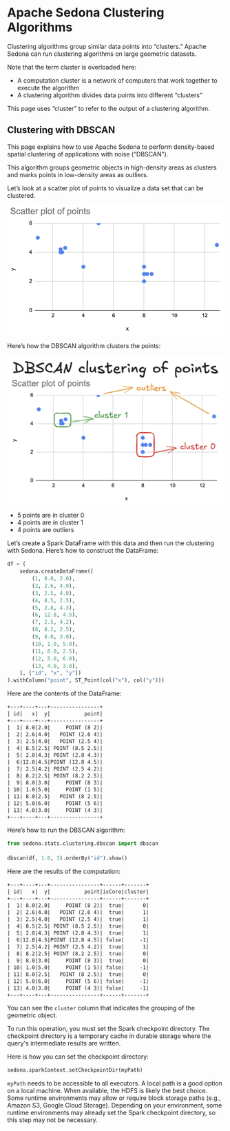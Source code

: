 <!--
 Licensed to the Apache Software Foundation (ASF) under one
 or more contributor license agreements.  See the NOTICE file
 distributed with this work for additional information
 regarding copyright ownership.  The ASF licenses this file
 to you under the Apache License, Version 2.0 (the
 "License"); you may not use this file except in compliance
 with the License.  You may obtain a copy of the License at

   http://www.apache.org/licenses/LICENSE-2.0

 Unless required by applicable law or agreed to in writing,
 software distributed under the License is distributed on an
 "AS IS" BASIS, WITHOUT WARRANTIES OR CONDITIONS OF ANY
 KIND, either express or implied.  See the License for the
 specific language governing permissions and limitations
 under the License.
 -->

# Apache Sedona Clustering Algorithms

Clustering algorithms group similar data points into “clusters.”  Apache Sedona can run clustering algorithms on large geometric datasets.

Note that the term cluster is overloaded here:

* A computation cluster is a network of computers that work together to execute the algorithm
* A clustering algorithm divides data points into different “clusters”

This page uses “cluster” to refer to the output of a clustering algorithm.

## Clustering with DBSCAN

This page explains how to use Apache Sedona to perform density-based spatial clustering of applications with noise (“DBSCAN”).

This algorithm groups geometric objects in high-density areas as clusters and marks points in low-density areas as outliers.

Let’s look at a scatter plot of points to visualize a data set that can be clustered.

![scatter plot of points](../../image/tutorial/concepts/dbscan-scatterplot-points.png)

Here’s how the DBSCAN algorithm clusters the points:

![scatter point with cluster groupings](../../image/tutorial/concepts/dbscan-clustering.png)

* 5 points are in cluster 0
* 4 points are in cluster 1
* 4 points are outliers

Let’s create a Spark DataFrame with this data and then run the clustering with Sedona.  Here’s how to construct the DataFrame:

```python
df = (
    sedona.createDataFrame([
        (1, 8.0, 2.0),
        (2, 2.6, 4.0),
        (3, 2.5, 4.0),
        (4, 8.5, 2.5),
        (5, 2.8, 4.3),
        (6, 12.8, 4.5),
        (7, 2.5, 4.2),
        (8, 8.2, 2.5),
        (9, 8.0, 3.0),
        (10, 1.0, 5.0),
        (11, 8.0, 2.5),
        (12, 5.0, 6.0),
        (13, 4.0, 3.0),
    ], ["id", "x", "y"])
).withColumn("point", ST_Point(col("x"), col("y")))
```

Here are the contents of the DataFrame:

```
+---+----+---+----------------+
| id|   x|  y|           point|
+---+----+---+----------------+
|  1| 8.0|2.0|     POINT (8 2)|
|  2| 2.6|4.0|   POINT (2.6 4)|
|  3| 2.5|4.0|   POINT (2.5 4)|
|  4| 8.5|2.5| POINT (8.5 2.5)|
|  5| 2.8|4.3| POINT (2.8 4.3)|
|  6|12.8|4.5|POINT (12.8 4.5)|
|  7| 2.5|4.2| POINT (2.5 4.2)|
|  8| 8.2|2.5| POINT (8.2 2.5)|
|  9| 8.0|3.0|     POINT (8 3)|
| 10| 1.0|5.0|     POINT (1 5)|
| 11| 8.0|2.5|   POINT (8 2.5)|
| 12| 5.0|6.0|     POINT (5 6)|
| 13| 4.0|3.0|     POINT (4 3)|
+---+----+---+----------------+
```

Here’s how to run the DBSCAN algorithm:

```python
from sedona.stats.clustering.dbscan import dbscan

dbscan(df, 1.0, 3).orderBy("id").show()
```

Here are the results of the computation:

```
+---+----+---+----------------+------+-------+
| id|   x|  y|           point|isCore|cluster|
+---+----+---+----------------+------+-------+
|  1| 8.0|2.0|     POINT (8 2)|  true|      0|
|  2| 2.6|4.0|   POINT (2.6 4)|  true|      1|
|  3| 2.5|4.0|   POINT (2.5 4)|  true|      1|
|  4| 8.5|2.5| POINT (8.5 2.5)|  true|      0|
|  5| 2.8|4.3| POINT (2.8 4.3)|  true|      1|
|  6|12.8|4.5|POINT (12.8 4.5)| false|     -1|
|  7| 2.5|4.2| POINT (2.5 4.2)|  true|      1|
|  8| 8.2|2.5| POINT (8.2 2.5)|  true|      0|
|  9| 8.0|3.0|     POINT (8 3)|  true|      0|
| 10| 1.0|5.0|     POINT (1 5)| false|     -1|
| 11| 8.0|2.5|   POINT (8 2.5)|  true|      0|
| 12| 5.0|6.0|     POINT (5 6)| false|     -1|
| 13| 4.0|3.0|     POINT (4 3)| false|     -1|
+---+----+---+----------------+------+-------+
```

You can see the `cluster` column that indicates the grouping of the geometric object.

To run this operation, you must set the Spark checkpoint directory. The checkpoint directory is a temporary cache in durable storage where the query's intermediate results are written.

Here is how you can set the checkpoint directory:

```python
sedona.sparkContext.setCheckpointDir(myPath)
```

`myPath` needs to be accessible to all executors. A local path is a good option on a local machine. When available, the HDFS is likely the best choice. Some runtime environments may allow or require block storage paths (e.g., Amazon S3, Google Cloud Storage). Depending on your environment, some runtime environments may already set the Spark checkpoint directory, so this step may not be necessary.
